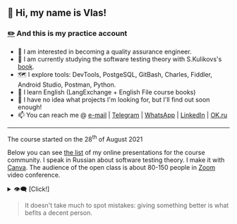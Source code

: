 <!--
﻿﻿﻿﻿﻿﻿﻿﻿﻿﻿﻿﻿﻿﻿﻿﻿﻿﻿﻿﻿﻿﻿﻿﻿﻿﻿﻿﻿﻿﻿﻿﻿﻿﻿﻿﻿﻿﻿﻿﻿﻿﻿﻿﻿﻿﻿﻿﻿﻿﻿﻿﻿﻿﻿﻿﻿﻿﻿﻿﻿
Use title.md! And don't forget to concatinate all the stuff.
﻿﻿﻿﻿﻿﻿﻿﻿﻿﻿﻿﻿﻿﻿﻿﻿﻿﻿﻿﻿﻿﻿﻿﻿﻿﻿﻿﻿﻿﻿﻿﻿﻿﻿﻿﻿﻿﻿﻿﻿﻿﻿﻿﻿﻿﻿﻿﻿﻿﻿﻿﻿﻿﻿﻿﻿﻿﻿﻿﻿
-->

<!-- <img align="left" alt="JavaScript" width="32px" src="https://raw.githubusercontent.com/github/explore/80688e429a7d4ef2fca1e82350fe8e3517d3494d/topics/javascript/javascript.png" /> -->

## 👋 Hi, my name is Vlas!
### [✏️](https://github.com/v-las/v-las/edit/main/greetings.md) And this is my practice account
- 👀 I am interested in becoming a quality assurance engineer.
- 🌱 I am currently studying the software testing theory with S.Kulikovs's [book](https://svyatoslav.biz/software_testing_book/).
- 🗺️ I explore tools: DevTools, PostgeSQL, GitBash, Charles, Fiddler, Android Studio, Postman, Python.
- 📖 I learn English (LangExchange + English File course books)
- 💞️ I have no idea what projects I'm looking for, but I'll find out soon enough!
- 📫 You can reach me @ [e-mail](mailto:mastykash.vlas@gmail.com) | [Telegram](https://t.me/v_las) | [WhatsApp](https://wa.me/79136198392) | [LinkedIn](https://www.linkedin.com/in/v-las/) | [OK.ru](https://youtu.be/dQw4w9WgXcQ)

<!--
v-las/v-las is a ✨ special ✨ repository because its `README.md` (this file) appears on your GitHub profile.
You can click the Preview link to take a look at your cringes.
-->

---
The course started on the 28<sup>th</sup> of August 2021

Below you can see [the list](https://github.com/v-las/pdf-presentations/blob/main/README.md) of my online presentations for the course community. I speak in Russian about software testing theory. I make it with [Canva](https://www.canva.com/). The audience of the open class is about 80-150 people in [Zoom](https://zoom.us/) video conference.

<details>
	<summary>👁️‍🗨️ [Click!]</summary>

<!-- Минимально жизнеспособный продукт (MVP) | Презентация

Мой GitHub - https://github.com/v-las
Презентация "Стратегия MVP - Minimum Viable Product". Подготовлена Власом Мастыкашем, для открытого урока на курсе Вадима Ксендзова

Скачать презентацию - https://github.com/v-las/pdf-presentations/blob/main/vlas_pres_08.pdf
Полезные ссылки, использованные при подготовке презентации - https://github.com/v-las/pdf-presentations/blob/main/vlas_pres_08.md

Курс Вадима Ксендзова - https://ksendzov.com/
YouTube-канал Вадима Ксендзова - https://www.youtube.com/channel/UC6hNNlCXv1ZgdGpziNf83RA

Создание презентации - https://www.canva.com/
Запись презентации - https://zoom.us/

#ksendzov #vadimksendzov #ксендзов #вадимксендзов -->

# [✏️](https://github.com/v-las/pdf-presentations/edit/main/README.md) Список презентаций
<!-- [Видео + Ссылки (YouTube)][Видео (YouTube)](https://youtu.be/~) | [Презентация (GitHub)][~_blb] | [Ссылки (GitHub)][~_lnk]
---
<a href="https://youtu.be/~"><img src="https://img.youtube.com/vi/~/maxresdefault.jpg" alt="Presentation" style="width:70%;height:70%;"></a>

--- -->
[Видео (YouTube)](https://youtu.be/RWLbyB_eNrI) | [Презентация (GitHub)][08_blb] | [Ссылки (GitHub)][08_lnk]
---
<a href="https://youtu.be/RWLbyB_eNrI"><img src="https://img.youtube.com/vi/RWLbyB_eNrI/maxresdefault.jpg" alt="Presentation" style="width:70%;height:70%;"></a>

---
[Видео + Ссылки (YouTube)](https://youtu.be/LW_7Z8szjGA) | [Презентация (GitHub)][07_blb]
---
<a href="https://youtu.be/LW_7Z8szjGA"><img src="https://img.youtube.com/vi/LW_7Z8szjGA/maxresdefault.jpg" alt="Presentation" style="width:70%;height:70%;"></a>

---
[Видео + Ссылки (YouTube)](https://youtu.be/X1GIVJ0zUS8) | [Презентация (GitHub)][06_blb]
---
<a href="https://youtu.be/X1GIVJ0zUS8"><img src="https://img.youtube.com/vi/X1GIVJ0zUS8/maxresdefault.jpg" alt="Presentation" style="width:70%;height:70%;"></a>

---
[Видео (YouTube)](https://youtu.be/krMhIWq9Q3E) | [Презентация (GitHub)][05_blb] | [Ссылки (GitHub)][05_lnk]
---
<a href="https://youtu.be/krMhIWq9Q3E"><img src="https://img.youtube.com/vi/krMhIWq9Q3E/maxresdefault.jpg" alt="Presentation" style="width:70%;height:70%;"></a>

---
[Видео + Ссылки (YouTube)](https://youtu.be/HSlY1ryZIqQ) | [Презентация .pdf (GitHub)][04_blb]
---
<a href="https://youtu.be/HSlY1ryZIqQ"><img src="https://img.youtube.com/vi/HSlY1ryZIqQ/maxresdefault.jpg" alt="Presentation" style="width:70%;height:70%;"></a>

---
[Видео + Ссылки (YouTube)](https://youtu.be/d-oARrPWlhk) | [Презентация .pdf (GitHub)][03_blb]
---
<a href="https://youtu.be/d-oARrPWlhk"><img src="https://img.youtube.com/vi/d-oARrPWlhk/maxresdefault.jpg" alt="Presentation" style="width:70%;height:70%;"></a>

---
[Видео + Ссылки (YouTube)](https://youtu.be/9rS_QANhGXQ) | [Презентация .pdf (GitHub)][02_blb]
---
<a href="https://youtu.be/9rS_QANhGXQ"><img src="https://img.youtube.com/vi/9rS_QANhGXQ/maxresdefault.jpg" alt="Presentation" style="width:70%;height:70%;"></a>

---
[Видео + Ссылки (YouTube)](https://youtu.be/P_t3Dbd9S-o) | [Презентация .pdf (GitHub)][01_blb]
---
<a href="https://youtu.be/P_t3Dbd9S-o"><img src="https://img.youtube.com/vi/P_t3Dbd9S-o/maxresdefault.jpg" alt="Presentation" style="width:70%;height:70%;"></a>

[//]: #Sourses
[01_blb]: <https://github.com/v-las/pdf-presentations/blob/main/vlas_pres_01.pdf>
[02_blb]: <https://github.com/v-las/pdf-presentations/blob/main/vlas_pres_02.pdf>
[03_blb]: <https://github.com/v-las/pdf-presentations/blob/main/vlas_pres_03.pdf>
[04_blb]: <https://github.com/v-las/pdf-presentations/blob/main/vlas_pres_04.pdf>
[05_blb]: <https://github.com/v-las/pdf-presentations/blob/main/vlas_pres_05.pdf>
[05_lnk]: <https://github.com/v-las/pdf-presentations/blob/main/vlas_pres_05.md>
[06_blb]: <https://github.com/v-las/pdf-presentations/blob/main/vlas_pres_06.pdf>
[07_blb]: <https://github.com/v-las/pdf-presentations/blob/main/vlas_pres_07.pdf>
[08_blb]: <https://github.com/v-las/pdf-presentations/blob/main/vlas_pres_08.pdf>
[08_lnk]: <https://github.com/v-las/pdf-presentations/blob/main/vlas_pres_08.md>

</details>

> It doesn't take much to spot mistakes: giving something better is what befits a decent person.

<!--🌟⭐️✨-->
